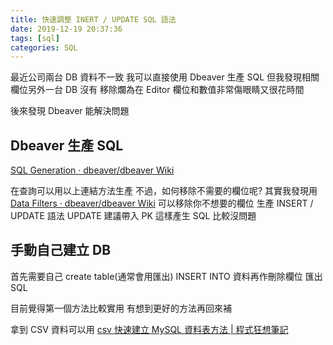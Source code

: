 ```yaml
---
title: 快速調整 INERT / UPDATE SQL 語法
date: 2019-12-19 20:37:36
tags: [sql]
categories: SQL
---
```


最近公司兩台 DB 資料不一致
我可以直接使用 Dbeaver 生產 SQL
但我發現相關欄位另外一台 DB 沒有
移除爛為在 Editor 欄位和數值非常傷眼睛又很花時間

<!--more-->

後來發現 Dbeaver 能解決問題

## Dbeaver 生產 SQL

[SQL Generation · dbeaver/dbeaver Wiki](https://github.com/dbeaver/dbeaver/wiki/SQL-Generation)

在查詢可以用以上連結方法生產
不過，如何移除不需要的欄位呢?
其實我發現用[Data Filters · dbeaver/dbeaver Wiki](https://github.com/dbeaver/dbeaver/wiki/Data-Filters)
可以移除你不想要的欄位
生產 INSERT / UPDATE 語法
UPDATE 建議帶入 PK
這樣產生 SQL 比較沒問題

## 手動自己建立 DB

首先需要自己 create table(通常會用匯出)
INSERT INTO 資料再作刪除欄位
匯出 SQL

目前覺得第一個方法比較實用
有想到更好的方法再回來補

拿到 CSV 資料可以用 [csv 快速建立 MySQL 資料表方法 | 程式狂想筆記](https://malagege.github.io/blog/2019/08/21/csv-%E5%BF%AB%E9%80%9F%E5%BB%BA%E7%AB%8B-MySQL-%E8%B3%87%E6%96%99%E8%A1%A8%E6%96%B9%E6%B3%95/)